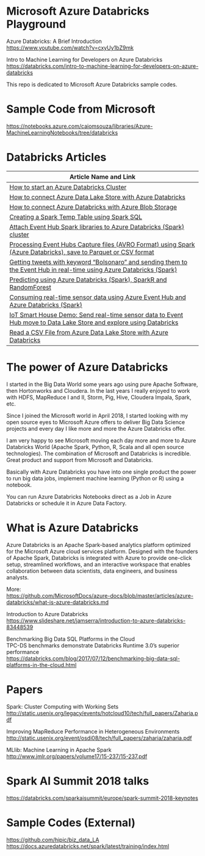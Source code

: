 # Microsoft Azure Databricks Playground

Azure Databricks: A Brief Introduction <BR>
https://www.youtube.com/watch?v=cxyUy1bZ9mk <BR>

Intro to Machine Learning for Developers on Azure Databricks <BR>
https://databricks.com/intro-to-machine-learning-for-developers-on-azure-databricks  <BR>

This repo is dedicated to Microsoft Azure Databricks sample codes.

# Sample Code from Microsoft
https://notebooks.azure.com/caiomsouza/libraries/Azure-MachineLearningNotebooks/tree/databricks

# Databricks Articles
| Article Name and Link |
| ------------- |
| [How to start an Azure Databricks Cluster](https://medium.com/@caiomsouza/start-an-azure-databricks-cluster-bc69f2ff7661) | 
| [How to connect Azure Data Lake Store with Azure Databricks](https://medium.com/@caiomsouza/connect-azure-data-lake-store-with-azure-databricks-52f5fe73a29d) | 
| [How to connect Azure Databricks with Azure Blob Storage](https://medium.com/@caiomsouza/how-to-connect-azure-databricks-with-azure-blob-storage-1b3307620524) | 
| [Creating a Spark Temp Table using Spark SQL](https://medium.com/@caiomsouza/creating-a-spark-table-using-spark-sql-9f045ec19ea2) | 
| [Attach Event Hub Spark libraries to Azure Databricks (Spark) cluster](https://medium.com/@caiomsouza/attach-event-hub-spark-libraries-to-azure-databricks-spark-cluster-5b0e08325611) | 
| [Processing Event Hubs Capture files (AVRO Format) using Spark (Azure Databricks), save to Parquet or CSV format](https://medium.com/@caiomsouza/processing-event-hubs-capture-files-avro-format-using-spark-azure-databricks-save-to-parquet-95259001d85f) | 
| [Getting tweets with keyword “Bolsonaro” and sending them to the Event Hub in real-time using Azure Databricks (Spark)](https://medium.com/@caiomsouza/getting-tweets-with-keyword-bolsonaro-and-sending-them-to-the-event-hub-in-realtime-using-azure-9129d68a4cca) | 
| [Predicting using Azure Databricks (Spark), SparkR and RandomForest](https://medium.com/@caiomsouza/predicting-using-azure-databricks-spark-sparkr-and-randomforest-674d771a83dd) | 
| [Consuming real-time sensor data using Azure Event Hub and Azure Databricks (Spark)](https://medium.com/@caiomsouza/consuming-real-time-sensor-data-using-azure-event-hub-and-azure-databricks-spark-91b5469083a) | 
| [IoT Smart House Demo: Send real-time sensor data to Event Hub move to Data Lake Store and explore using Databricks](https://medium.com/@caiomsouza/send-real-time-sensor-data-to-azure-event-hub-and-azure-data-lake-storage-556e0d6d485d) | 
| [Read a CSV File from Azure Data Lake Store with Azure Databricks](https://medium.com/@caiomsouza/read-a-csv-file-from-azure-data-laka-store-with-azure-databricks-2da425088fca) | 


# The power of Azure Databricks

I started in the Big Data World some years ago using pure Apache Software, then Hortonworks and Cloudera. In the last years I really enjoyed to work with HDFS, MapReduce I and II, Storm, Pig, Hive, Cloudera Impala, Spark, etc. 

Since I joined the Microsoft world in April 2018, I started looking with my open source eyes to Microsoft Azure offers to deliver Big Data Science projects and every day I like more and more the Azure Databricks offer. 

I am very happy to see Microsoft moving each day more and more to Azure Databricks World (Apache Spark, Python, R, Scala and all open source technologies). The combination of Microsoft and Databricks is incredible. Great product and support from Microsoft and Databricks.

Basically with Azure Databricks you have into one single product the power to run big data jobs, implement machine learning (Python or R) using a notebook.

You can run Azure Databricks Notebooks direct as a Job in Azure Databricks or schedule it in Azure Data Factory.

# What is Azure Databricks
Azure Databricks is an Apache Spark-based analytics platform optimized for the Microsoft Azure cloud services platform. Designed with the founders of Apache Spark, Databricks is integrated with Azure to provide one-click setup, streamlined workflows, and an interactive workspace that enables collaboration between data scientists, data engineers, and business analysts.

More: <BR>
https://github.com/MicrosoftDocs/azure-docs/blob/master/articles/azure-databricks/what-is-azure-databricks.md

Introduction to Azure Databricks <BR>
https://www.slideshare.net/jamserra/introduction-to-azure-databricks-83448539 <BR>
  
Benchmarking Big Data SQL Platforms in the Cloud <BR>
TPC-DS benchmarks demonstrate Databricks Runtime 3.0’s superior performance  <BR>
https://databricks.com/blog/2017/07/12/benchmarking-big-data-sql-platforms-in-the-cloud.html  <BR>


# Papers

Spark: Cluster Computing with Working Sets <BR>
http://static.usenix.org/legacy/events/hotcloud10/tech/full_papers/Zaharia.pdf <BR>

Improving MapReduce Performance in Heterogeneous Environments <BR> 
http://static.usenix.org/event/osdi08/tech/full_papers/zaharia/zaharia.pdf <BR>

MLlib: Machine Learning in Apache Spark <BR>
http://www.jmlr.org/papers/volume17/15-237/15-237.pdf <BR>

# Spark AI Summit 2018 talks
https://databricks.com/sparkaisummit/europe/spark-summit-2018-keynotes

# Sample Codes (External)
https://github.com/hipic/biz_data_LA <BR>
https://docs.azuredatabricks.net/spark/latest/training/index.html <BR>
  
